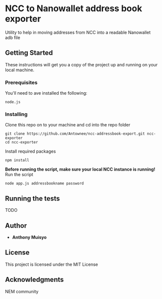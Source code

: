 # NCC to Nanowallet address book exporter

Utility to help in moving addresses from NCC into a readable Nanowallet adb file 

## Getting Started

These instructions will get you a copy of the project up and running on your local machine.

### Prerequisites

You'll need to ave installed the following:

```
node.js
```

### Installing


Clone this repo on to your machine and cd into the repo folder

```
git clone https://github.com/Antownee/ncc-addressbook-export.git ncc-exporter
cd ncc-exporter
```

Install required packages

```
npm install
```
**Before running the script, make sure your local NCC instance is running!** 
Run the script

```
node app.js addressbookname password
```

## Running the tests

TODO


## Author

* **Anthony Muisyo** 

## License

This project is licensed under the MIT License

## Acknowledgments

NEM community